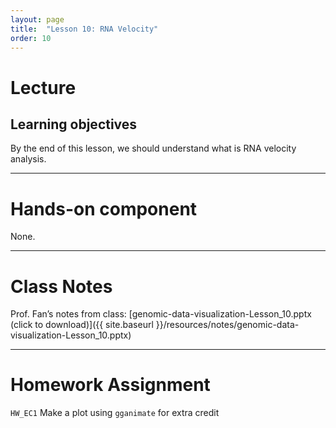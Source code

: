 ```yaml
---
layout: page
title:  "Lesson 10: RNA Velocity"
order: 10
---
```


# Lecture 

## Learning objectives

By the end of this lesson, we should understand what is RNA velocity analysis.

---

# Hands-on component 

None.

---

# Class Notes

Prof. Fan’s notes from class: [genomic-data-visualization-Lesson_10.pptx (click to download)]({{ site.baseurl }}/resources/notes/genomic-data-visualization-Lesson_10.pptx)

---

# Homework Assignment

`HW_EC1` Make a plot using `gganimate` for extra credit



